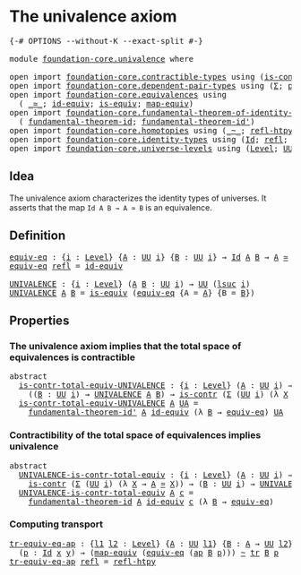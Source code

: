 # The univalence axiom

<pre class="Agda"><a id="33" class="Symbol">{-#</a> <a id="37" class="Keyword">OPTIONS</a> <a id="45" class="Pragma">--without-K</a> <a id="57" class="Pragma">--exact-split</a> <a id="71" class="Symbol">#-}</a>

<a id="76" class="Keyword">module</a> <a id="83" href="foundation-core.univalence.html" class="Module">foundation-core.univalence</a> <a id="110" class="Keyword">where</a>

<a id="117" class="Keyword">open</a> <a id="122" class="Keyword">import</a> <a id="129" href="foundation-core.contractible-types.html" class="Module">foundation-core.contractible-types</a> <a id="164" class="Keyword">using</a> <a id="170" class="Symbol">(</a><a id="171" href="foundation-core.contractible-types.html#992" class="Function">is-contr</a><a id="179" class="Symbol">)</a>
<a id="181" class="Keyword">open</a> <a id="186" class="Keyword">import</a> <a id="193" href="foundation-core.dependent-pair-types.html" class="Module">foundation-core.dependent-pair-types</a> <a id="230" class="Keyword">using</a> <a id="236" class="Symbol">(</a><a id="237" href="foundation-core.dependent-pair-types.html#502" class="Record">Σ</a><a id="238" class="Symbol">;</a> <a id="240" href="foundation-core.dependent-pair-types.html#575" class="InductiveConstructor">pair</a><a id="244" class="Symbol">;</a> <a id="246" href="foundation-core.dependent-pair-types.html#592" class="Field">pr1</a><a id="249" class="Symbol">;</a> <a id="251" href="foundation-core.dependent-pair-types.html#604" class="Field">pr2</a><a id="254" class="Symbol">)</a>
<a id="256" class="Keyword">open</a> <a id="261" class="Keyword">import</a> <a id="268" href="foundation-core.equivalences.html" class="Module">foundation-core.equivalences</a> <a id="297" class="Keyword">using</a>
  <a id="305" class="Symbol">(</a> <a id="307" href="foundation-core.equivalences.html#1607" class="Function Operator">_≃_</a><a id="310" class="Symbol">;</a> <a id="312" href="foundation-core.equivalences.html#2480" class="Function">id-equiv</a><a id="320" class="Symbol">;</a> <a id="322" href="foundation-core.equivalences.html#1542" class="Function">is-equiv</a><a id="330" class="Symbol">;</a> <a id="332" href="foundation-core.equivalences.html#1807" class="Function">map-equiv</a><a id="341" class="Symbol">)</a>
<a id="343" class="Keyword">open</a> <a id="348" class="Keyword">import</a> <a id="355" href="foundation-core.fundamental-theorem-of-identity-types.html" class="Module">foundation-core.fundamental-theorem-of-identity-types</a> <a id="409" class="Keyword">using</a>
  <a id="417" class="Symbol">(</a> <a id="419" href="foundation-core.fundamental-theorem-of-identity-types.html#1888" class="Function">fundamental-theorem-id</a><a id="441" class="Symbol">;</a> <a id="443" href="foundation-core.fundamental-theorem-of-identity-types.html#2160" class="Function">fundamental-theorem-id&#39;</a><a id="466" class="Symbol">)</a>
<a id="468" class="Keyword">open</a> <a id="473" class="Keyword">import</a> <a id="480" href="foundation-core.homotopies.html" class="Module">foundation-core.homotopies</a> <a id="507" class="Keyword">using</a> <a id="513" class="Symbol">(</a><a id="514" href="foundation-core.homotopies.html#467" class="Function Operator">_~_</a><a id="517" class="Symbol">;</a> <a id="519" href="foundation-core.homotopies.html#632" class="Function">refl-htpy</a><a id="528" class="Symbol">)</a>
<a id="530" class="Keyword">open</a> <a id="535" class="Keyword">import</a> <a id="542" href="foundation-core.identity-types.html" class="Module">foundation-core.identity-types</a> <a id="573" class="Keyword">using</a> <a id="579" class="Symbol">(</a><a id="580" href="foundation-core.identity-types.html#641" class="Datatype">Id</a><a id="582" class="Symbol">;</a> <a id="584" href="foundation-core.identity-types.html#694" class="InductiveConstructor">refl</a><a id="588" class="Symbol">;</a> <a id="590" href="foundation-core.identity-types.html#2853" class="Function">ap</a><a id="592" class="Symbol">;</a> <a id="594" href="foundation-core.identity-types.html#4583" class="Function">tr</a><a id="596" class="Symbol">)</a>
<a id="598" class="Keyword">open</a> <a id="603" class="Keyword">import</a> <a id="610" href="foundation-core.universe-levels.html" class="Module">foundation-core.universe-levels</a> <a id="642" class="Keyword">using</a> <a id="648" class="Symbol">(</a><a id="649" href="Agda.Primitive.html#597" class="Postulate">Level</a><a id="654" class="Symbol">;</a> <a id="656" href="foundation-core.universe-levels.html#222" class="Primitive">UU</a><a id="658" class="Symbol">;</a> <a id="660" href="Agda.Primitive.html#780" class="Primitive">lsuc</a><a id="664" class="Symbol">)</a>
</pre>
## Idea

The univalence axiom characterizes the identity types of universes. It asserts that the map `Id A B → A ≃ B` is an equivalence.

## Definition

<pre class="Agda"><a id="equiv-eq"></a><a id="832" href="foundation-core.univalence.html#832" class="Function">equiv-eq</a> <a id="841" class="Symbol">:</a> <a id="843" class="Symbol">{</a><a id="844" href="foundation-core.univalence.html#844" class="Bound">i</a> <a id="846" class="Symbol">:</a> <a id="848" href="Agda.Primitive.html#597" class="Postulate">Level</a><a id="853" class="Symbol">}</a> <a id="855" class="Symbol">{</a><a id="856" href="foundation-core.univalence.html#856" class="Bound">A</a> <a id="858" class="Symbol">:</a> <a id="860" href="foundation-core.universe-levels.html#222" class="Primitive">UU</a> <a id="863" href="foundation-core.univalence.html#844" class="Bound">i</a><a id="864" class="Symbol">}</a> <a id="866" class="Symbol">{</a><a id="867" href="foundation-core.univalence.html#867" class="Bound">B</a> <a id="869" class="Symbol">:</a> <a id="871" href="foundation-core.universe-levels.html#222" class="Primitive">UU</a> <a id="874" href="foundation-core.univalence.html#844" class="Bound">i</a><a id="875" class="Symbol">}</a> <a id="877" class="Symbol">→</a> <a id="879" href="foundation-core.identity-types.html#641" class="Datatype">Id</a> <a id="882" href="foundation-core.univalence.html#856" class="Bound">A</a> <a id="884" href="foundation-core.univalence.html#867" class="Bound">B</a> <a id="886" class="Symbol">→</a> <a id="888" href="foundation-core.univalence.html#856" class="Bound">A</a> <a id="890" href="foundation-core.equivalences.html#1607" class="Function Operator">≃</a> <a id="892" href="foundation-core.univalence.html#867" class="Bound">B</a>
<a id="894" href="foundation-core.univalence.html#832" class="Function">equiv-eq</a> <a id="903" href="foundation-core.identity-types.html#694" class="InductiveConstructor">refl</a> <a id="908" class="Symbol">=</a> <a id="910" href="foundation-core.equivalences.html#2480" class="Function">id-equiv</a>

<a id="UNIVALENCE"></a><a id="920" href="foundation-core.univalence.html#920" class="Function">UNIVALENCE</a> <a id="931" class="Symbol">:</a> <a id="933" class="Symbol">{</a><a id="934" href="foundation-core.univalence.html#934" class="Bound">i</a> <a id="936" class="Symbol">:</a> <a id="938" href="Agda.Primitive.html#597" class="Postulate">Level</a><a id="943" class="Symbol">}</a> <a id="945" class="Symbol">(</a><a id="946" href="foundation-core.univalence.html#946" class="Bound">A</a> <a id="948" href="foundation-core.univalence.html#948" class="Bound">B</a> <a id="950" class="Symbol">:</a> <a id="952" href="foundation-core.universe-levels.html#222" class="Primitive">UU</a> <a id="955" href="foundation-core.univalence.html#934" class="Bound">i</a><a id="956" class="Symbol">)</a> <a id="958" class="Symbol">→</a> <a id="960" href="foundation-core.universe-levels.html#222" class="Primitive">UU</a> <a id="963" class="Symbol">(</a><a id="964" href="Agda.Primitive.html#780" class="Primitive">lsuc</a> <a id="969" href="foundation-core.univalence.html#934" class="Bound">i</a><a id="970" class="Symbol">)</a>
<a id="972" href="foundation-core.univalence.html#920" class="Function">UNIVALENCE</a> <a id="983" href="foundation-core.univalence.html#983" class="Bound">A</a> <a id="985" href="foundation-core.univalence.html#985" class="Bound">B</a> <a id="987" class="Symbol">=</a> <a id="989" href="foundation-core.equivalences.html#1542" class="Function">is-equiv</a> <a id="998" class="Symbol">(</a><a id="999" href="foundation-core.univalence.html#832" class="Function">equiv-eq</a> <a id="1008" class="Symbol">{</a><a id="1009" class="Argument">A</a> <a id="1011" class="Symbol">=</a> <a id="1013" href="foundation-core.univalence.html#983" class="Bound">A</a><a id="1014" class="Symbol">}</a> <a id="1016" class="Symbol">{</a><a id="1017" class="Argument">B</a> <a id="1019" class="Symbol">=</a> <a id="1021" href="foundation-core.univalence.html#985" class="Bound">B</a><a id="1022" class="Symbol">})</a>
</pre>
## Properties

### The univalence axiom implies that the total space of equivalences is contractible

<pre class="Agda"><a id="1140" class="Keyword">abstract</a>
  <a id="is-contr-total-equiv-UNIVALENCE"></a><a id="1151" href="foundation-core.univalence.html#1151" class="Function">is-contr-total-equiv-UNIVALENCE</a> <a id="1183" class="Symbol">:</a> <a id="1185" class="Symbol">{</a><a id="1186" href="foundation-core.univalence.html#1186" class="Bound">i</a> <a id="1188" class="Symbol">:</a> <a id="1190" href="Agda.Primitive.html#597" class="Postulate">Level</a><a id="1195" class="Symbol">}</a> <a id="1197" class="Symbol">(</a><a id="1198" href="foundation-core.univalence.html#1198" class="Bound">A</a> <a id="1200" class="Symbol">:</a> <a id="1202" href="foundation-core.universe-levels.html#222" class="Primitive">UU</a> <a id="1205" href="foundation-core.univalence.html#1186" class="Bound">i</a><a id="1206" class="Symbol">)</a> <a id="1208" class="Symbol">→</a>
    <a id="1214" class="Symbol">((</a><a id="1216" href="foundation-core.univalence.html#1216" class="Bound">B</a> <a id="1218" class="Symbol">:</a> <a id="1220" href="foundation-core.universe-levels.html#222" class="Primitive">UU</a> <a id="1223" href="foundation-core.univalence.html#1186" class="Bound">i</a><a id="1224" class="Symbol">)</a> <a id="1226" class="Symbol">→</a> <a id="1228" href="foundation-core.univalence.html#920" class="Function">UNIVALENCE</a> <a id="1239" href="foundation-core.univalence.html#1198" class="Bound">A</a> <a id="1241" href="foundation-core.univalence.html#1216" class="Bound">B</a><a id="1242" class="Symbol">)</a> <a id="1244" class="Symbol">→</a> <a id="1246" href="foundation-core.contractible-types.html#992" class="Function">is-contr</a> <a id="1255" class="Symbol">(</a><a id="1256" href="foundation-core.dependent-pair-types.html#502" class="Record">Σ</a> <a id="1258" class="Symbol">(</a><a id="1259" href="foundation-core.universe-levels.html#222" class="Primitive">UU</a> <a id="1262" href="foundation-core.univalence.html#1186" class="Bound">i</a><a id="1263" class="Symbol">)</a> <a id="1265" class="Symbol">(λ</a> <a id="1268" href="foundation-core.univalence.html#1268" class="Bound">X</a> <a id="1270" class="Symbol">→</a> <a id="1272" href="foundation-core.univalence.html#1198" class="Bound">A</a> <a id="1274" href="foundation-core.equivalences.html#1607" class="Function Operator">≃</a> <a id="1276" href="foundation-core.univalence.html#1268" class="Bound">X</a><a id="1277" class="Symbol">))</a>
  <a id="1282" href="foundation-core.univalence.html#1151" class="Function">is-contr-total-equiv-UNIVALENCE</a> <a id="1314" href="foundation-core.univalence.html#1314" class="Bound">A</a> <a id="1316" href="foundation-core.univalence.html#1316" class="Bound">UA</a> <a id="1319" class="Symbol">=</a>
    <a id="1325" href="foundation-core.fundamental-theorem-of-identity-types.html#2160" class="Function">fundamental-theorem-id&#39;</a> <a id="1349" href="foundation-core.univalence.html#1314" class="Bound">A</a> <a id="1351" href="foundation-core.equivalences.html#2480" class="Function">id-equiv</a> <a id="1360" class="Symbol">(λ</a> <a id="1363" href="foundation-core.univalence.html#1363" class="Bound">B</a> <a id="1365" class="Symbol">→</a> <a id="1367" href="foundation-core.univalence.html#832" class="Function">equiv-eq</a><a id="1375" class="Symbol">)</a> <a id="1377" href="foundation-core.univalence.html#1316" class="Bound">UA</a>
</pre>
### Contractibility of the total space of equivalences implies univalence

<pre class="Agda"><a id="1468" class="Keyword">abstract</a>
  <a id="UNIVALENCE-is-contr-total-equiv"></a><a id="1479" href="foundation-core.univalence.html#1479" class="Function">UNIVALENCE-is-contr-total-equiv</a> <a id="1511" class="Symbol">:</a> <a id="1513" class="Symbol">{</a><a id="1514" href="foundation-core.univalence.html#1514" class="Bound">i</a> <a id="1516" class="Symbol">:</a> <a id="1518" href="Agda.Primitive.html#597" class="Postulate">Level</a><a id="1523" class="Symbol">}</a> <a id="1525" class="Symbol">(</a><a id="1526" href="foundation-core.univalence.html#1526" class="Bound">A</a> <a id="1528" class="Symbol">:</a> <a id="1530" href="foundation-core.universe-levels.html#222" class="Primitive">UU</a> <a id="1533" href="foundation-core.univalence.html#1514" class="Bound">i</a><a id="1534" class="Symbol">)</a> <a id="1536" class="Symbol">→</a>
    <a id="1542" href="foundation-core.contractible-types.html#992" class="Function">is-contr</a> <a id="1551" class="Symbol">(</a><a id="1552" href="foundation-core.dependent-pair-types.html#502" class="Record">Σ</a> <a id="1554" class="Symbol">(</a><a id="1555" href="foundation-core.universe-levels.html#222" class="Primitive">UU</a> <a id="1558" href="foundation-core.univalence.html#1514" class="Bound">i</a><a id="1559" class="Symbol">)</a> <a id="1561" class="Symbol">(λ</a> <a id="1564" href="foundation-core.univalence.html#1564" class="Bound">X</a> <a id="1566" class="Symbol">→</a> <a id="1568" href="foundation-core.univalence.html#1526" class="Bound">A</a> <a id="1570" href="foundation-core.equivalences.html#1607" class="Function Operator">≃</a> <a id="1572" href="foundation-core.univalence.html#1564" class="Bound">X</a><a id="1573" class="Symbol">))</a> <a id="1576" class="Symbol">→</a> <a id="1578" class="Symbol">(</a><a id="1579" href="foundation-core.univalence.html#1579" class="Bound">B</a> <a id="1581" class="Symbol">:</a> <a id="1583" href="foundation-core.universe-levels.html#222" class="Primitive">UU</a> <a id="1586" href="foundation-core.univalence.html#1514" class="Bound">i</a><a id="1587" class="Symbol">)</a> <a id="1589" class="Symbol">→</a> <a id="1591" href="foundation-core.univalence.html#920" class="Function">UNIVALENCE</a> <a id="1602" href="foundation-core.univalence.html#1526" class="Bound">A</a> <a id="1604" href="foundation-core.univalence.html#1579" class="Bound">B</a>
  <a id="1608" href="foundation-core.univalence.html#1479" class="Function">UNIVALENCE-is-contr-total-equiv</a> <a id="1640" href="foundation-core.univalence.html#1640" class="Bound">A</a> <a id="1642" href="foundation-core.univalence.html#1642" class="Bound">c</a> <a id="1644" class="Symbol">=</a>
    <a id="1650" href="foundation-core.fundamental-theorem-of-identity-types.html#1888" class="Function">fundamental-theorem-id</a> <a id="1673" href="foundation-core.univalence.html#1640" class="Bound">A</a> <a id="1675" href="foundation-core.equivalences.html#2480" class="Function">id-equiv</a> <a id="1684" href="foundation-core.univalence.html#1642" class="Bound">c</a> <a id="1686" class="Symbol">(λ</a> <a id="1689" href="foundation-core.univalence.html#1689" class="Bound">B</a> <a id="1691" class="Symbol">→</a> <a id="1693" href="foundation-core.univalence.html#832" class="Function">equiv-eq</a><a id="1701" class="Symbol">)</a>
</pre>
### Computing transport

<pre class="Agda"><a id="tr-equiv-eq-ap"></a><a id="1741" href="foundation-core.univalence.html#1741" class="Function">tr-equiv-eq-ap</a> <a id="1756" class="Symbol">:</a> <a id="1758" class="Symbol">{</a><a id="1759" href="foundation-core.univalence.html#1759" class="Bound">l1</a> <a id="1762" href="foundation-core.univalence.html#1762" class="Bound">l2</a> <a id="1765" class="Symbol">:</a> <a id="1767" href="Agda.Primitive.html#597" class="Postulate">Level</a><a id="1772" class="Symbol">}</a> <a id="1774" class="Symbol">{</a><a id="1775" href="foundation-core.univalence.html#1775" class="Bound">A</a> <a id="1777" class="Symbol">:</a> <a id="1779" href="foundation-core.universe-levels.html#222" class="Primitive">UU</a> <a id="1782" href="foundation-core.univalence.html#1759" class="Bound">l1</a><a id="1784" class="Symbol">}</a> <a id="1786" class="Symbol">{</a><a id="1787" href="foundation-core.univalence.html#1787" class="Bound">B</a> <a id="1789" class="Symbol">:</a> <a id="1791" href="foundation-core.univalence.html#1775" class="Bound">A</a> <a id="1793" class="Symbol">→</a> <a id="1795" href="foundation-core.universe-levels.html#222" class="Primitive">UU</a> <a id="1798" href="foundation-core.univalence.html#1762" class="Bound">l2</a><a id="1800" class="Symbol">}</a> <a id="1802" class="Symbol">{</a><a id="1803" href="foundation-core.univalence.html#1803" class="Bound">x</a> <a id="1805" href="foundation-core.univalence.html#1805" class="Bound">y</a> <a id="1807" class="Symbol">:</a> <a id="1809" href="foundation-core.univalence.html#1775" class="Bound">A</a><a id="1810" class="Symbol">}</a>
  <a id="1814" class="Symbol">(</a><a id="1815" href="foundation-core.univalence.html#1815" class="Bound">p</a> <a id="1817" class="Symbol">:</a> <a id="1819" href="foundation-core.identity-types.html#641" class="Datatype">Id</a> <a id="1822" href="foundation-core.univalence.html#1803" class="Bound">x</a> <a id="1824" href="foundation-core.univalence.html#1805" class="Bound">y</a><a id="1825" class="Symbol">)</a> <a id="1827" class="Symbol">→</a> <a id="1829" class="Symbol">(</a><a id="1830" href="foundation-core.equivalences.html#1807" class="Function">map-equiv</a> <a id="1840" class="Symbol">(</a><a id="1841" href="foundation-core.univalence.html#832" class="Function">equiv-eq</a> <a id="1850" class="Symbol">(</a><a id="1851" href="foundation-core.identity-types.html#2853" class="Function">ap</a> <a id="1854" href="foundation-core.univalence.html#1787" class="Bound">B</a> <a id="1856" href="foundation-core.univalence.html#1815" class="Bound">p</a><a id="1857" class="Symbol">)))</a> <a id="1861" href="foundation-core.homotopies.html#467" class="Function Operator">~</a> <a id="1863" href="foundation-core.identity-types.html#4583" class="Function">tr</a> <a id="1866" href="foundation-core.univalence.html#1787" class="Bound">B</a> <a id="1868" href="foundation-core.univalence.html#1815" class="Bound">p</a>
<a id="1870" href="foundation-core.univalence.html#1741" class="Function">tr-equiv-eq-ap</a> <a id="1885" href="foundation-core.identity-types.html#694" class="InductiveConstructor">refl</a> <a id="1890" class="Symbol">=</a> <a id="1892" href="foundation-core.homotopies.html#632" class="Function">refl-htpy</a>
</pre>